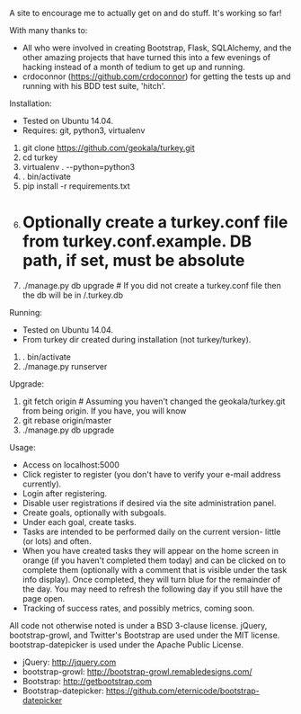 A site to encourage me to actually get on and do stuff. It's working so far!

With many thanks to:
- All who were involved in creating Bootstrap, Flask, SQLAlchemy, and the other amazing projects that have turned this into a few evenings of hacking instead of a month of tedium to get up and running.
- crdoconnor (https://github.com/crdoconnor) for getting the tests up and running with his BDD test suite, 'hitch'.

Installation:
- Tested on Ubuntu 14.04.
- Requires: git, python3, virtualenv

1. git clone https://github.com/geokala/turkey.git
2. cd turkey
3. virtualenv . --python=python3
4. . bin/activate
5. pip install -r requirements.txt
6. # Optionally create a turkey.conf file from turkey.conf.example. DB path, if set, must be absolute
7. ./manage.py db upgrade  # If you did not create a turkey.conf file then the db will be in <home dir>/.turkey.db

Running:
- Tested on Ubuntu 14.04.
- From turkey dir created during installation (not turkey/turkey).

1. . bin/activate
2. ./manage.py runserver

Upgrade:

1. git fetch origin  # Assuming you haven't changed the geokala/turkey.git from being origin. If you have, you will know
2. git rebase origin/master
3. ./manage.py db upgrade

Usage:
- Access on localhost:5000
- Click register to register (you don't have to verify your e-mail address currently).
- Login after registering.
- Disable user registrations if desired via the site administration panel.
- Create goals, optionally with subgoals.
- Under each goal, create tasks.
- Tasks are intended to be performed daily on the current version- little (or lots) and often.
- When you have created tasks they will appear on the home screen in orange (if you haven't completed them today) and can be clicked on to complete them (optionally with a comment that is visible under the task info display). Once completed, they will turn blue for the remainder of the day. You may need to refresh the following day if you still have the page open.
- Tracking of success rates, and possibly metrics, coming soon.

All code not otherwise noted is under a BSD 3-clause license.
jQuery, bootstrap-growl, and Twitter's Bootstrap are used under the MIT license.
bootstrap-datepicker is used under the Apache Public License.

- jQuery: http://jquery.com
- bootstrap-growl: http://bootstrap-growl.remabledesigns.com/
- Bootstrap: http://getbootstrap.com
- Bootstrap-datepicker: https://github.com/eternicode/bootstrap-datepicker

